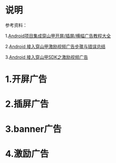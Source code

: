 # 说明
参考资料：

1.[Android项目集成穿山甲开屏/插屏/横幅广告教程大全](https://blog.csdn.net/yi_rui_jie/article/details/125535082)

2.[Android 接入穿山甲激励视频广告步骤与错误总结](https://blog.csdn.net/Ann_52547/article/details/128102566)

3.[Android 接入穿山甲SDK之激励视频广告](https://blog.csdn.net/qq_41973169/article/details/125429587)

# 1.开屏广告
# 2.插屏广告
# 3.banner广告
# 4.激励广告
